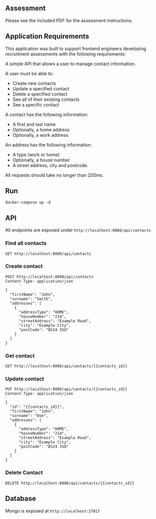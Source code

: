 ## Assessment

Please see the included PDF for the assessment instructions.


## Application Requirements

This application was built to support frontend engineers developing recruitment assessments with the following requirements:

A simple API that allows a user to manage contact information.

A user must be able to:
* Create new contacts
* Update a specified contact
* Delete a specified contact
* See all of their existing contacts
* See a specific contact

A contact has the following information:
* A first and last name
* Optionally, a home address
* Optionally, a work address

An address has the following information:
* A type (work or home)
* Optionally, a house number
* A street address, city and postcode.

All requests should take no longer than 200ms.

## Run

```
docker-compose up -d
```

## API

All endpoints are exposed under `http://localhost:8080/api/contacts`

### Find all contacts

```http request
GET http://localhost:8080/api/contacts
```

### Create contact

```http request
POST http://localhost:8080/api/contacts
Content-Type: application/json

{
  "firstName": "John",
  "surname": "Smith",
  "addresses": [
    {
      "addressType": "HOME",
      "houseNumber": "214",
      "streetAddress": "Example Road",
      "city": "Example City",
      "postCode": "BS24 3SQ"
    }
  ]
}
```

### Get contact

```http request
GET http://localhost:8080/api/contacts/{{contacts_id}}
```

### Update contact

```http request
PUT http://localhost:8080/api/contacts/{{contacts_id}}
Content-Type: application/json

{
  "id": "{{contacts_id}}",
  "firstName": "John",
  "surname": "Doe",
  "addresses": [
    {
      "addressType": "HOME",
      "houseNumber": "214",
      "streetAddress": "Example Road",
      "city": "Example City",
      "postCode": "BS24 3SQ"
    }
  ]
}
```

### Delete Contact

```http request
DELETE http://localhost:8080/api/contacts/{{contacts_id}}
```

## Database

Mongo is exposed at `http://localhost:27017`
